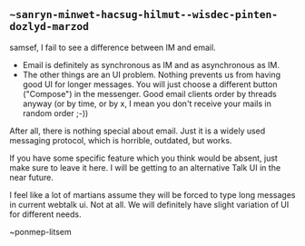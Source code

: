 ## `~sanryn-minwet-hacsug-hilmut--wisdec-pinten-dozlyd-marzod`
samsef, I fail to see a difference between IM and email. 

+ Email is definitely as synchronous as IM and as asynchronous as IM.
+ The other things are an UI problem. Nothing prevents us from having good UI for longer
  messages. You will just choose a different button ("Compose") in the messenger. 
  Good email clients order by threads anyway (or by time, or by x, I mean you don't receive your mails in random order ;-))

After all, there is nothing special about email. Just it is a widely used messaging protocol, which is horrible, outdated, but works. 

If you have some specific feature which you think would be absent, just make sure to leave it here. 
I will be getting to an alternative Talk UI in the near future. 

I feel like a lot of martians assume they will be forced to type long messages in current webtalk ui. Not at all. We will definitely have slight variation of UI for different needs. 

~ponmep-litsem
